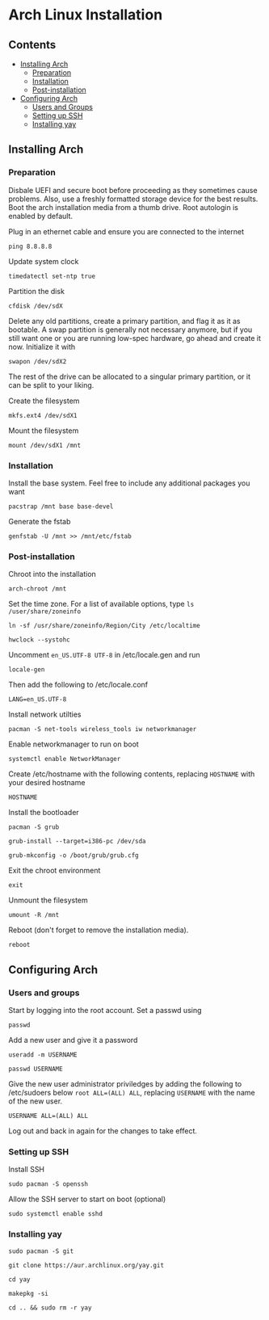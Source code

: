 # Arch Linux Installation

## Contents

- [Installing Arch](#installing-arch)
  - [Preparation](#preparation)
  - [Installation](#installation)
  - [Post-installation](#post-installation)
- [Configuring Arch](#configuring-arch)
  - [Users and Groups](#users-and-groups)
  - [Setting up SSH](#setting-up-ssh)
  - [Installing yay](#installing-yay)

## Installing Arch

### Preparation

Disbale UEFI and secure boot before proceeding as they sometimes cause problems. Also, use a freshly formatted storage device for the best results. Boot the arch installation media from a thumb drive. Root autologin is enabled by default.

Plug in an ethernet cable and ensure you are connected to the internet

`ping 8.8.8.8`

Update system clock

`timedatectl set-ntp true`

Partition the disk

`cfdisk /dev/sdX`

Delete any old partitions, create a primary partition, and flag it as it as bootable. A swap partition is generally not necessary anymore, but if you still want one or you are running low-spec hardware, go ahead and create it now. Initialize it with

`swapon /dev/sdX2`

The rest of the drive can be allocated to a singular primary partition, or it can be split to your liking.

Create the filesystem

`mkfs.ext4 /dev/sdX1`

Mount the filesystem

`mount /dev/sdX1 /mnt`

### Installation

Install the base system. Feel free to include any additional packages you want

`pacstrap /mnt base base-devel`

Generate the fstab

`genfstab -U /mnt >> /mnt/etc/fstab`

### Post-installation

Chroot into the installation

`arch-chroot /mnt`

Set the time zone. For a list of available options, type `ls /user/share/zoneinfo`

`ln -sf /usr/share/zoneinfo/Region/City /etc/localtime`

`hwclock --systohc`

Uncomment `en_US.UTF-8 UTF-8` in /etc/locale.gen and run

`locale-gen`

Then add the following to /etc/locale.conf

`LANG=en_US.UTF-8`

Install network utilties

`pacman -S net-tools wireless_tools iw networkmanager`

Enable networkmanager to run on boot

`systemctl enable NetworkManager`

Create /etc/hostname with the following contents, replacing `HOSTNAME` with your desired hostname

`HOSTNAME`

Install the bootloader

`pacman -S grub`

`grub-install --target=i386-pc /dev/sda`

`grub-mkconfig -o /boot/grub/grub.cfg`

Exit the chroot environment

`exit`

Unmount the filesystem

`umount -R /mnt`

Reboot (don't forget to remove the installation media).

`reboot`

## Configuring Arch

### Users and groups

Start by logging into the root account. Set a passwd using

`passwd`

Add a new user and give it a password

`useradd -m USERNAME`

`passwd USERNAME`

Give the new user administrator priviledges by adding the following to /etc/sudoers below `root ALL=(ALL) ALL`, replacing `USERNAME` with the name of the new user.

`USERNAME ALL=(ALL) ALL`

Log out and back in again for the changes to take effect.

### Setting up SSH

Install SSH

`sudo pacman -S openssh`

Allow the SSH server to start on boot (optional)

`sudo systemctl enable sshd`

### Installing yay

`sudo pacman -S git`

`git clone https://aur.archlinux.org/yay.git`

`cd yay`

`makepkg -si`

`cd .. && sudo rm -r yay`
